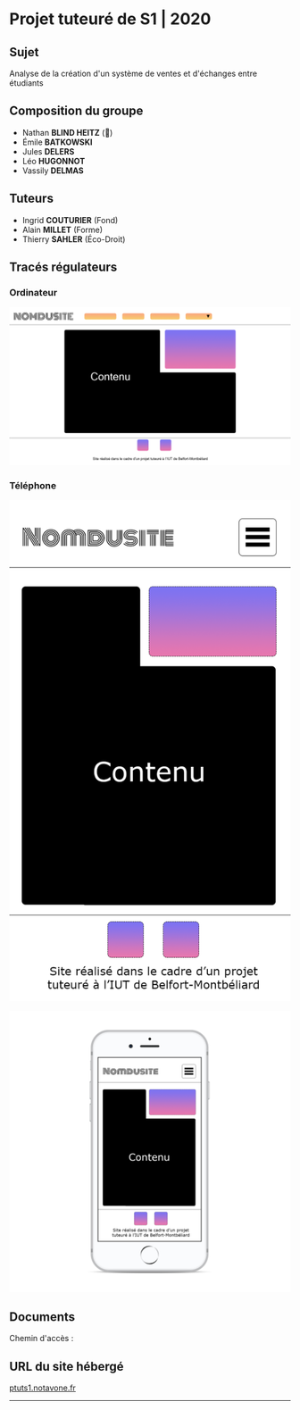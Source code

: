 # Projet tuteuré de S1 | 2020

## Sujet

Analyse de la création d'un système de ventes et d'échanges entre étudiants

## Composition du groupe

*  Nathan **BLIND HEITZ** (👑)
*  Émile **BATKOWSKI**
*  Jules **DELERS**
*  Léo **HUGONNOT**
*  Vassily **DELMAS**

## Tuteurs

*  Ingrid **COUTURIER** (Fond)
*  Alain **MILLET** (Forme)
*  Thierry **SAHLER** (Éco-Droit)

## Tracés régulateurs

### Ordinateur

![](public/images/zoning_laptop.png)

### Téléphone

![](public/images/zoning_phone.png)

![](public/images/zoning_phone_preview.png)

## Documents

Chemin d'accès : [](public/doc)

## URL du site hébergé
[ptuts1.notavone.fr](https://ptuts1.notavone.fr/)

---